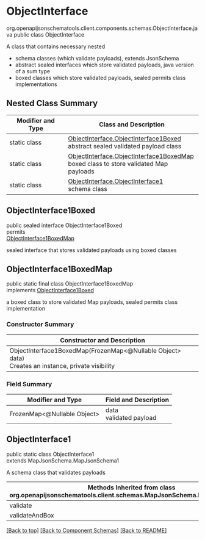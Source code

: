 # ObjectInterface
org.openapijsonschematools.client.components.schemas.ObjectInterface.java
public class ObjectInterface<br>

A class that contains necessary nested
- schema classes (which validate payloads), extends JsonSchema
- abstract sealed interfaces which store validated payloads, java version of a sum type
- boxed classes which store validated payloads, sealed permits class implementations

## Nested Class Summary
| Modifier and Type | Class and Description |
| ----------------- | ---------------------- |
| static class | [ObjectInterface.ObjectInterface1Boxed](#objectinterface1boxed)<br> abstract sealed validated payload class |
| static class | [ObjectInterface.ObjectInterface1BoxedMap](#objectinterface1boxedmap)<br> boxed class to store validated Map payloads |
| static class | [ObjectInterface.ObjectInterface1](#objectinterface1)<br> schema class |

## ObjectInterface1Boxed
public sealed interface ObjectInterface1Boxed<br>
permits<br>
[ObjectInterface1BoxedMap](#objectinterface1boxedmap)

sealed interface that stores validated payloads using boxed classes

## ObjectInterface1BoxedMap
public static final class ObjectInterface1BoxedMap<br>
implements [ObjectInterface1Boxed](#objectinterface1boxed)

a boxed class to store validated Map payloads, sealed permits class implementation

### Constructor Summary
| Constructor and Description |
| --------------------------- |
| ObjectInterface1BoxedMap(FrozenMap<@Nullable Object> data)<br>Creates an instance, private visibility |

### Field Summary
| Modifier and Type | Field and Description |
| ----------------- | ---------------------- |
| FrozenMap<@Nullable Object> | data<br>validated payload |

## ObjectInterface1
public static class ObjectInterface1<br>
extends MapJsonSchema.MapJsonSchema1

A schema class that validates payloads

| Methods Inherited from class org.openapijsonschematools.client.schemas.MapJsonSchema.MapJsonSchema1 |
| ------------------------------------------------------------------ |
| validate                                                           |
| validateAndBox                                                     |

[[Back to top]](#top) [[Back to Component Schemas]](../../../README.md#Component-Schemas) [[Back to README]](../../../README.md)
